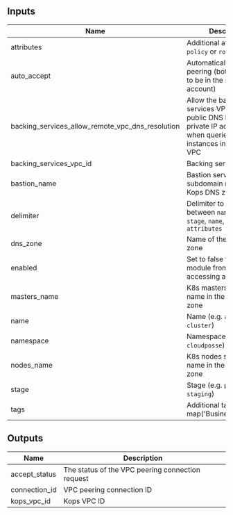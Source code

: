 
## Inputs

| Name | Description | Type | Default | Required |
|------|-------------|:----:|:-----:|:-----:|
| attributes | Additional attributes (e.g. `policy` or `role`) | list | `<list>` | no |
| auto_accept | Automatically accept the peering (both VPCs need to be in the same AWS account) | string | `true` | no |
| backing_services_allow_remote_vpc_dns_resolution | Allow the backing services VPC to resolve public DNS hostnames to private IP addresses when queried from instances in the Kops VPC | string | `true` | no |
| backing_services_vpc_id | Backing services VPC ID | string | - | yes |
| bastion_name | Bastion server subdomain name in the Kops DNS zone | string | `bastion` | no |
| delimiter | Delimiter to be used between `namespace`, `stage`, `name`, and `attributes` | string | `-` | no |
| dns_zone | Name of the Kops DNS zone | string | - | yes |
| enabled | Set to false to prevent the module from creating or accessing any resources | string | `true` | no |
| masters_name | K8s masters subdomain name in the Kops DNS zone | string | `masters` | no |
| name | Name  (e.g. `app` or `cluster`) | string | - | yes |
| namespace | Namespace (e.g. `cp` or `cloudposse`) | string | - | yes |
| nodes_name | K8s nodes subdomain name in the Kops DNS zone | string | `nodes` | no |
| stage | Stage (e.g. `prod`, `dev`, `staging`) | string | - | yes |
| tags | Additional tags (e.g. map('BusinessUnit`,`XYZ`) | map | `<map>` | no |

## Outputs

| Name | Description |
|------|-------------|
| accept_status | The status of the VPC peering connection request |
| connection_id | VPC peering connection ID |
| kops_vpc_id | Kops VPC ID |

